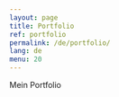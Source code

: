 ```yaml
---
layout: page
title: Portfolio
ref: portfolio
permalink: /de/portfolio/
lang: de
menu: 20
---
```


Mein Portfolio